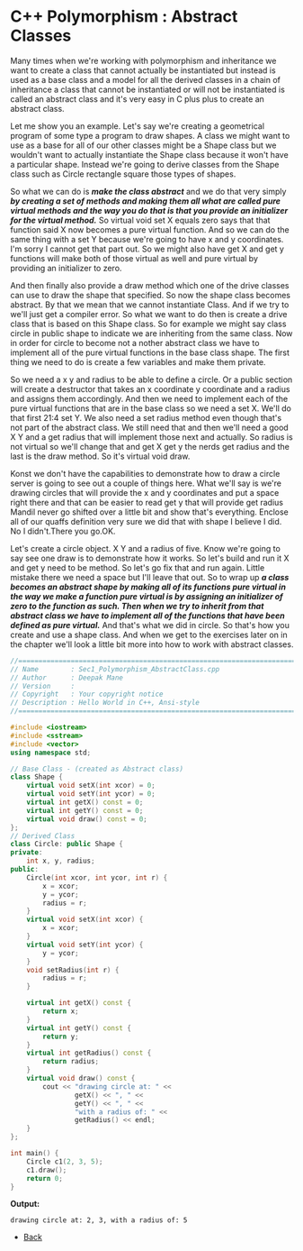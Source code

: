 # C++ Polymorphism : Abstract Classes

Many times when we're working with polymorphism and inheritance we want to create a class that cannot actually be instantiated but instead is used as a base class and a model for all the derived classes in a chain of inheritance a class that cannot be instantiated or will not be instantiated is called an abstract class and it's very easy in C plus plus to create an abstract class.

Let me show you an example. Let's say we're creating a geometrical program of some type a program to draw shapes. A class we might want to use as a base for all of our other classes might be a Shape class but we wouldn't want to actually instantiate the Shape class because it won't have a particular shape. Instead we're going to derive classes from the Shape class such as Circle rectangle square those types of shapes. 

So what we can do is __*make the class abstract*__ and we do that very simply __*by creating a set of methods and making them all what are called pure virtual methods and the way you do that is that you provide an initializer for the virtual method.*__ So virtual void set X equals zero says that that function said X now becomes a pure virtual function. And so we can do the same thing with a set Y because we're going to have x and y coordinates. I'm sorry I cannot get that part out. So we might also have get X and get y functions will make both of those virtual as well and pure virtual by providing an initializer to zero.

And then finally also provide a draw method which one of the drive classes can use to draw the shape that specified. So now the shape class becomes abstract. By that we mean that we cannot instantiate Class. And if we try to we'll just get a compiler error. So what we want to do then is create a drive class that is based on this Shape class. So for example we might say class circle in public shape to indicate we are inheriting from the same class. Now in order for circle to become not a nother abstract class we have to implement all of the pure virtual functions in the base class shape. The first thing we need to do is create a few variables and make them private.

So we need a x y and radius to be able to define a circle. Or a public section will create a destructor that takes an x coordinate y coordinate and a radius and assigns them accordingly. And then we need to implement each of the pure virtual functions that are in the base class so we need a set X. We'll do that first 21:4 set Y. We also need a set radius method even though that's not part of the abstract class. We still need that and then we'll need a good X Y and a get radius that will implement those next and actually. So radius is not virtual so we'll change that and get X get y the nerds get radius and the last is the draw method. So it's virtual void draw.

Konst we don't have the capabilities to demonstrate how to draw a circle server is going to see out a couple of things here. What we'll say is we're drawing circles that will provide the x and y coordinates and put a space right there and that can be easier to read get y that will provide get radius Mandil never go shifted over a little bit and show that's everything. Enclose all of our quaffs definition very sure we did that with shape I believe I did. No I didn't.There you go.OK.

Let's create a circle object. X Y and a radius of five. Know we're going to say see one draw is to demonstrate how it works. So let's build and run it X and get y need to be method. So let's go fix that and run again. Little mistake there we need a space but I'll leave that out. So to wrap up __*a class becomes an abstract shape by making all of its functions pure virtual in the way we make a function pure virtual is by assigning an initializer of zero to the function as such. Then when we try to inherit from that abstract class we have to implement all of the functions that have been defined as pure virtual.*__ And that's what we did in circle. So that's how you create and use a shape class. And when we get to the exercises later on in the chapter we'll look a little bit more into how to work with abstract classes. 

```cpp
//============================================================================
// Name        : Sec1_Polymorphism_AbstractClass.cpp
// Author      : Deepak Mane
// Version     :
// Copyright   : Your copyright notice
// Description : Hello World in C++, Ansi-style
//============================================================================

#include <iostream>
#include <sstream>
#include <vector>
using namespace std;

// Base Class - (created as Abstract class)
class Shape {
	virtual void setX(int xcor) = 0;
	virtual void setY(int ycor) = 0;
	virtual int getX() const = 0;
	virtual int getY() const = 0;
	virtual void draw() const = 0;
};
// Derived Class
class Circle: public Shape {
private:
	int x, y, radius;
public:
	Circle(int xcor, int ycor, int r) {
		x = xcor;
		y = ycor;
		radius = r;
	}
	virtual void setX(int xcor) {
		x = xcor;
	}
	virtual void setY(int ycor) {
		y = ycor;
	}
	void setRadius(int r) {
		radius = r;
	}

	virtual int getX() const {
		return x;
	}
	virtual int getY() const {
		return y;
	}
	virtual int getRadius() const {
		return radius;
	}
	virtual void draw() const {
		cout << "drawing circle at: " <<
				getX() << ", " <<
				getY() << ", " <<
				"with a radius of: " <<
				getRadius() << endl;
	}
};

int main() {
	Circle c1(2, 3, 5);
	c1.draw();
	return 0;
}

```
__Output:__
```
drawing circle at: 2, 3, with a radius of: 5
```

- [Back](./README.MD)
